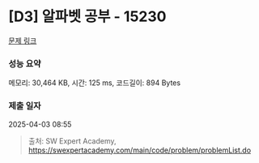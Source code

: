 # [D3] 알파벳 공부 - 15230 

[문제 링크](https://swexpertacademy.com/main/code/problem/problemDetail.do?contestProbId=AYLnMQT6vPADFATf) 

### 성능 요약

메모리: 30,464 KB, 시간: 125 ms, 코드길이: 894 Bytes

### 제출 일자

2025-04-03 08:55



> 출처: SW Expert Academy, https://swexpertacademy.com/main/code/problem/problemList.do